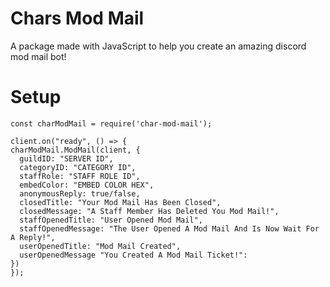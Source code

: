 # Chars Mod Mail
A package made with JavaScript to help you create an amazing discord mod mail bot!
# Setup
```
const charModMail = require('char-mod-mail');

client.on("ready", () => {
charModMail.ModMail(client, {
  guildID: "SERVER ID",
  categoryID: "CATEGORY ID",
  staffRole: "STAFF ROLE ID",
  embedColor: "EMBED COLOR HEX",
  anonymousReply: true/false,
  closedTitle: "Your Mod Mail Has Been Closed",
  closedMessage: "A Staff Member Has Deleted You Mod Mail!",
  staffOpenedTitle: "User Opened Mod Mail",
  staffOpenedMessage: "The User Opened A Mod Mail And Is Now Wait For A Reply!",
  userOpenedTitle: "Mod Mail Created",
  userOpenedMessage "You Created A Mod Mail Ticket!": 
})
});
```